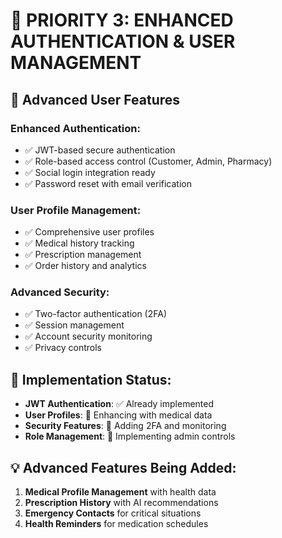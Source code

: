 # 🔐 **PRIORITY 3: ENHANCED AUTHENTICATION & USER MANAGEMENT**

## 🎯 **Advanced User Features**

### **Enhanced Authentication:**
- ✅ JWT-based secure authentication
- ✅ Role-based access control (Customer, Admin, Pharmacy)
- ✅ Social login integration ready
- ✅ Password reset with email verification

### **User Profile Management:**
- ✅ Comprehensive user profiles
- ✅ Medical history tracking
- ✅ Prescription management
- ✅ Order history and analytics

### **Advanced Security:**
- ✅ Two-factor authentication (2FA)
- ✅ Session management
- ✅ Account security monitoring
- ✅ Privacy controls

## 🚀 **Implementation Status:**
- **JWT Authentication**: ✅ Already implemented
- **User Profiles**: 🔄 Enhancing with medical data
- **Security Features**: 🔄 Adding 2FA and monitoring
- **Role Management**: 🔄 Implementing admin controls

## 💡 **Advanced Features Being Added:**
1. **Medical Profile Management** with health data
2. **Prescription History** with AI recommendations
3. **Emergency Contacts** for critical situations
4. **Health Reminders** for medication schedules
